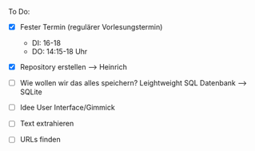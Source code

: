 To Do:

- [x] Fester Termin (regulärer Vorlesungstermin)
  - DI: 16-18
  - DO: 14:15-18 Uhr 
  
- [x] Repository erstellen —> Heinrich




- [ ] Wie wollen wir das alles speichern? Leightweight SQL Datenbank —> SQLite
- [ ] Idee User Interface/Gimmick

- [ ] Text extrahieren
- [ ] URLs finden 

